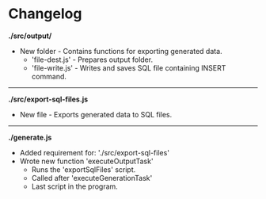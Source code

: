 # Changelog

**./src/output/**
* New folder - Contains functions for exporting generated data.
	* 'file-dest.js' - Prepares output folder.
	* 'file-write.js' - Writes and saves SQL file containing INSERT command.

---

**./src/export-sql-files.js**
* New file - Exports generated data to SQL files.

---

**./generate.js**
* Added requirement for: './src/export-sql-files'
* Wrote new function 'executeOutputTask'
	* Runs the 'exportSqlFiles' script.
	* Called after 'executeGenerationTask'
	* Last script in the program.
